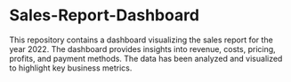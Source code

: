 # Sales-Report-Dashboard
This repository contains a dashboard visualizing the sales report for the year 2022. The dashboard provides insights into revenue, costs, pricing, profits, and payment methods. The data has been analyzed and visualized to highlight key business metrics.
